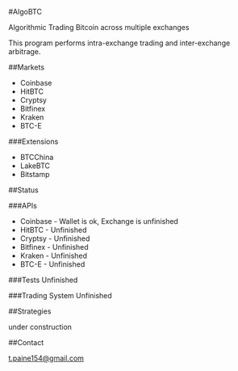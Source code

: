 #AlgoBTC

Algorithmic Trading Bitcoin across multiple exchanges

This program performs intra-exchange trading and inter-exchange arbitrage.

##Markets

- Coinbase
- HitBTC
- Cryptsy
- Bitfinex
- Kraken
- BTC-E

###Extensions

- BTCChina
- LakeBTC
- Bitstamp

##Status

###APIs
- Coinbase - Wallet is ok, Exchange is unfinished
- HitBTC - Unfinished
- Cryptsy - Unfinished
- Bitfinex - Unfinished
- Kraken - Unfinished
- BTC-E - Unfinished

###Tests
Unfinished

###Trading System
Unfinished


##Strategies

under construction

##Contact

t.paine154@gmail.com

